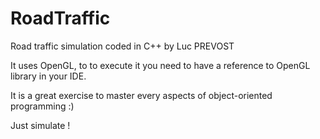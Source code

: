# RoadTraffic

Road traffic simulation coded in C++ by Luc PREVOST

It uses OpenGL, to to execute it you need to have a reference to OpenGL library in your IDE.

It is a great exercise to master every aspects of object-oriented programming :)

Just simulate !
